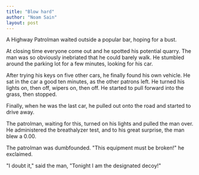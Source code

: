 ```yaml
---
title: "Blow hard"
author: "Noam Sain"
layout: post
---
```


A Highway Patrolman waited outside a popular bar, hoping for a bust.

At closing time everyone come out and he spotted his potential quarry. The man was so obviously inebriated that he could barely walk. He stumbled around the parking lot for a few minutes, looking for his car.

After trying his keys on five other cars, he finally found his own vehicle. He sat in the car a good ten minutes, as the other patrons left. He turned his lights on, then off, wipers on, then off. He started to pull forward into the grass, then stopped.

Finally, when he was the last car, he pulled out onto the road and started to drive away.

The patrolman, waiting for this, turned on his lights and pulled the man over. He administered the breathalyzer test, and to his great surprise, the man blew a 0.00.

The patrolman was dumbfounded. "This equipment must be broken!" he exclaimed.

"I doubt it," said the man, "Tonight I am the designated decoy!"